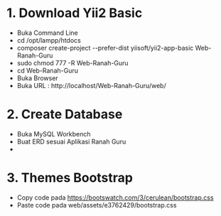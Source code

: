 # 1. Download Yii2 Basic

- Buka Command Line
- cd /opt/lampp/htdocs
- composer create-project --prefer-dist yiisoft/yii2-app-basic Web-Ranah-Guru
- sudo chmod 777 -R Web-Ranah-Guru
- cd Web-Ranah-Guru
- Buka Browser
- Buka URL : http://localhost/Web-Ranah-Guru/web/

# 2. Create Database

- Buka MySQL Workbench
- Buat ERD sesuai Aplikasi Ranah Guru
- 

# 3. Themes Bootstrap

- Copy code pada https://bootswatch.com/3/cerulean/bootstrap.css
- Paste code pada web/assets/e3762429/bootstrap.css